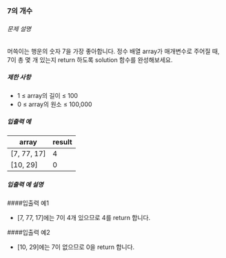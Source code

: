 ### 7의 개수

###### 문제 설명

머쓱이는 행운의 숫자 7을 가장 좋아합니다. 정수 배열 array가 매개변수로 주어질 때, 7이 총 몇 개 있는지 return 하도록 solution 함수를 완성해보세요.

##### 제한 사항

- 1 ≤ array의 길이 ≤ 100
- 0 ≤ array의 원소 ≤ 100,000

##### 입출력 예

| array       | result |
|-------------|--------|
| [7, 77, 17] | 4      |
| [10, 29]    | 0      |

##### 입출력 예 설명
####입출력 예1
- [7, 77, 17]에는 7이 4개 있으므로 4를 return 합니다.

####입출력 예2
- [10, 29]에는 7이 없으므로 0을 return 합니다.